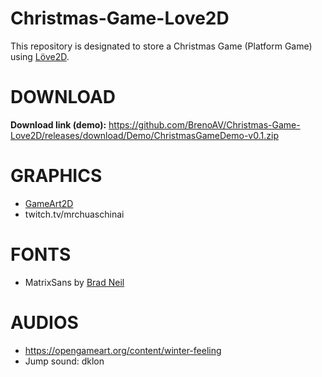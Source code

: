 # Christmas-Game-Love2D

This repository is designated to store a Christmas Game (Platform Game) using [Löve2D](https://www.love2d.org).

# DOWNLOAD

**Download link (demo):** https://github.com/BrenoAV/Christmas-Game-Love2D/releases/download/Demo/ChristmasGameDemo-v0.1.zip

# GRAPHICS

- [GameArt2D](https://www.gameart2d.com/freebies.html)
- twitch.tv/mrchuaschinai

# FONTS

- MatrixSans by [Brad Neil](https://fontesk.com/designer/brad-neil/)

# AUDIOS

- https://opengameart.org/content/winter-feeling
- Jump sound: dklon
